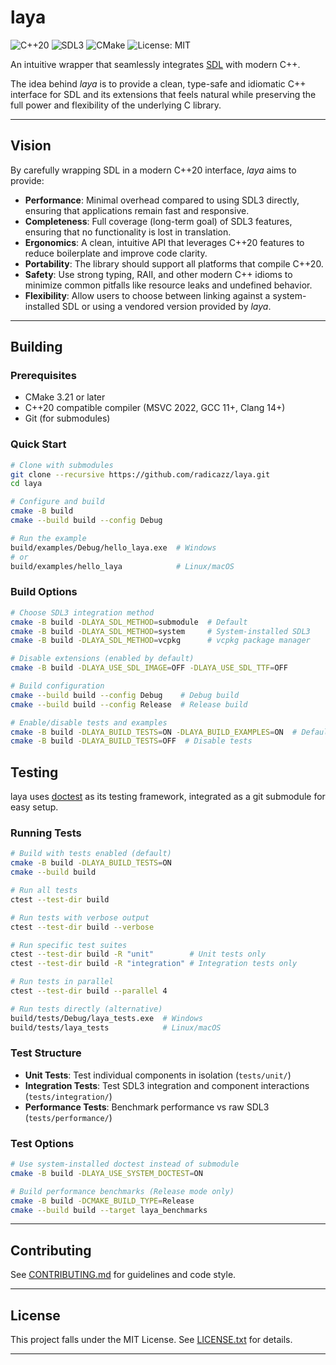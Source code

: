 # laya

![C++20](https://img.shields.io/badge/C%2B%2B-20-064F8C?logo=cplusplus&logoColor=white)
![SDL3](https://img.shields.io/badge/SDL-3-064F8C?logo=files&logoColor=white)
![CMake](https://img.shields.io/badge/CMake-3.21-064F8C?logo=cmake&logoColor=white)
![License: MIT](https://img.shields.io/badge/License-MIT-orange?logo=open-source-initiative&logoColor=white)

<!--
[![Windows Build](https://github.com/radicazz/laya/actions/workflows/build_windows.yml/badge.svg?branch=)](https://github.com/radicazz/laya/actions/workflows/build_windows.yml)
[![Linux Build](https://github.com/radicazz/laya/actions/workflows/build_linux.yml/badge.svg?branch=)](https://github.com/radicazz/laya/actions/workflows/build_linux.yml)
-->

An intuitive wrapper that seamlessly integrates [SDL](https://github.com/libsdl-org/SDL) with modern C++.

The idea behind *laya* is to provide a clean, type-safe and idiomatic C++ interface for SDL and its extensions that feels natural while preserving the full power and flexibility of the underlying C library.

---

## Vision

By carefully wrapping SDL in a modern C++20 interface, *laya* aims to provide:

- **Performance**: Minimal overhead compared to using SDL3 directly, ensuring that applications remain fast and responsive.
- **Completeness**: Full coverage (long-term goal) of SDL3 features, ensuring that no functionality is lost in translation.
- **Ergonomics**: A clean, intuitive API that leverages C++20 features to reduce boilerplate and improve code clarity.
- **Portability**: The library should support all platforms that compile C++20.
- **Safety**: Use strong typing, RAII, and other modern C++ idioms to minimize common pitfalls like resource leaks and undefined behavior.
- **Flexibility**: Allow users to choose between linking against a system-installed SDL or using a vendored version provided by *laya*.

---

## Building

### Prerequisites

- CMake 3.21 or later
- C++20 compatible compiler (MSVC 2022, GCC 11+, Clang 14+)
- Git (for submodules)

### Quick Start

```bash
# Clone with submodules
git clone --recursive https://github.com/radicazz/laya.git
cd laya

# Configure and build
cmake -B build
cmake --build build --config Debug

# Run the example
build/examples/Debug/hello_laya.exe  # Windows
# or
build/examples/hello_laya            # Linux/macOS
```

### Build Options

```bash
# Choose SDL3 integration method
cmake -B build -DLAYA_SDL_METHOD=submodule  # Default
cmake -B build -DLAYA_SDL_METHOD=system     # System-installed SDL3
cmake -B build -DLAYA_SDL_METHOD=vcpkg      # vcpkg package manager

# Disable extensions (enabled by default)
cmake -B build -DLAYA_USE_SDL_IMAGE=OFF -DLAYA_USE_SDL_TTF=OFF

# Build configuration
cmake --build build --config Debug    # Debug build
cmake --build build --config Release  # Release build

# Enable/disable tests and examples
cmake -B build -DLAYA_BUILD_TESTS=ON -DLAYA_BUILD_EXAMPLES=ON  # Default
cmake -B build -DLAYA_BUILD_TESTS=OFF  # Disable tests
```

## Testing

laya uses [doctest](https://github.com/doctest/doctest) as its testing framework, integrated as a git submodule for easy setup.

### Running Tests

```bash
# Build with tests enabled (default)
cmake -B build -DLAYA_BUILD_TESTS=ON
cmake --build build

# Run all tests
ctest --test-dir build

# Run tests with verbose output
ctest --test-dir build --verbose

# Run specific test suites
ctest --test-dir build -R "unit"        # Unit tests only
ctest --test-dir build -R "integration" # Integration tests only

# Run tests in parallel
ctest --test-dir build --parallel 4

# Run tests directly (alternative)
build/tests/Debug/laya_tests.exe  # Windows
build/tests/laya_tests            # Linux/macOS
```

### Test Structure

- **Unit Tests**: Test individual components in isolation (`tests/unit/`)
- **Integration Tests**: Test SDL3 integration and component interactions (`tests/integration/`)
- **Performance Tests**: Benchmark performance vs raw SDL3 (`tests/performance/`)

### Test Options

```bash
# Use system-installed doctest instead of submodule
cmake -B build -DLAYA_USE_SYSTEM_DOCTEST=ON

# Build performance benchmarks (Release mode only)
cmake -B build -DCMAKE_BUILD_TYPE=Release
cmake --build build --target laya_benchmarks
```

---

## Contributing

See [CONTRIBUTING.md](CONTRIBUTING.md) for guidelines and code style.

---

## License

This project falls under the MIT License. See [LICENSE.txt](LICENSE.txt) for details.

---

